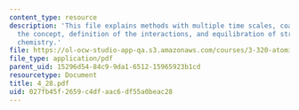 ```yaml
---
content_type: resource
description: 'This file explains methods with multiple time scales, coarse-graining:
  the concept, definition of the interactions, and equilibration of structure and
  chemistry.'
file: https://ol-ocw-studio-app-qa.s3.amazonaws.com/courses/3-320-atomistic-computer-modeling-of-materials-sma-5107-spring-2005/027fb45f2659c4dfaac6df55a0beac28_4_28.pdf
file_type: application/pdf
parent_uid: 15296d54-84c9-9da1-6512-15965923b1cd
resourcetype: Document
title: 4_28.pdf
uid: 027fb45f-2659-c4df-aac6-df55a0beac28
---
```

